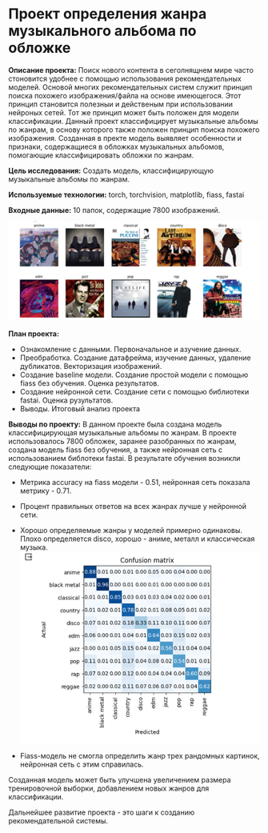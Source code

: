 # Проект определения жанра музыкального альбома по обложке
**Описание проекта:** Поиск нового контента в сеголнящнем мире часто стоновится удобнее с помощью использования рекомендательных моделей. Основой многих рекомендательных систем служит принцип поиска похожего изображения/файла на основе имеющегося. Этот принцип становится полезныи и действеным при использовании нейроных сетей. Тот же принцип может быть положен для модели классификации. Данный проект классифицирует музыкальные альбомы по жанрам, в основу которого также положен принцип поиска похожего изображения. Созданная в пректе модель выявляет особенности и признаки, содержащиеся в обложках музыкальных альбомов, помогающие классифицировать обложки по жанрам.  

**Цель исследования:** Создать модель, классифицирующую музыкальные альбомы по жанрам.  

**Используемые технологии:** torch, torchvision, matplotlib, fiass, fastai

**Входные данные:** 10 папок, содержащие 7800 изображений.

![plot](https://github.com/AnnaPakir/cover_music/blob/main/file/%D0%92%D1%85%D0%BE%D0%B4%D0%BD%D1%8B%D0%B5%20%D0%B4%D0%B0%D0%BD%D0%BD%D1%8B%D0%B5.png)

**План проекта:**
- Ознакомление с данными. Первоначальное и азучение данных.
- Преобработка. Создание датафрейма, изучение данных, удаление дубликатов. Векторизация изображений.
- Создание baseline модели. Создание простой модели с помощью fiass без обучения. Оценка результатов.
- Создание нейронной сети. Создание сети с помощью библиотеки  fastai. Оценка рузультатов.
- Выводы. Итоговый анализ проекта

**Выводы по проекту:** В данном проекте была создана модель классифицирующая музыкальные альбомы по жанрам. В проекте использовалось 7800 обложек, заранее разобранных по жанрам, создана модель fiass без обучения, а также нейронная сеть с использованием библотеки fastai. В результате обучения возникли следующие показатели:
- Метрика accuracy на fiass модели - 0.51, нейронная сеть показала метрику - 0.71.
- Процент правильных ответов на всех жанрах лучше у нейронной сети.
- Хорошо определяемые жанры у моделей примерно одинаковы. Плохо определяется disco, хорошо - аниме, металл и классическая музыка.
![plot](https://github.com/AnnaPakir/cover_music/blob/main/file/Confusion%20matrix%20fastai.png)

- Fiass-модель не смогла определить жанр трех рандомных картинок, нейронная сеть с этим справилась.

Созданная модель может быть улучшена увеличением размера тренировочной выборки, добавлением новых жанров для классификации.

Дальнейшее развитие проекта - это шаги к созданию рекомендательной системы. 
